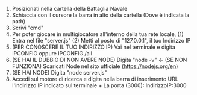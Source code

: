 1) Posizionati nella cartella della Battaglia Navale
2) Schiaccia con il cursore la barra in alto della cartella (Dove è indicata la path)
3) Scrivi "cmd"
4) Per poter giocare in multigiocatore all'interno della tua rete locale, (1) Entra nel file "server.js" (2) Metti al posto di "127.0.0.1", il tuo Indirizzo IP
5) (PER CONOSCERE IL TUO INDIRIZZO IP) Vai nel terminale e digita IPCONFIG oppure IPCONFIG /all
6) (SE HAI IL DUBBIO DI NON AVERE NODE) Digita "node -v" <- (SE NON FUNZIONA) Scaricati Node nel sito ufficiale (https://nodejs.org/en)
7) (SE HAI NODE) Digita "node server.js"
8) Accedi sul motore di ricerca e digita nella barra di inserimento URL l'indirizzo IP indicato sul terminale + La porta (3000): IndirizzoIP:3000
